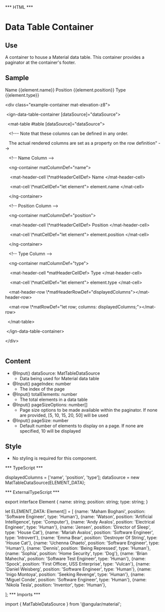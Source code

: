 *** HTML ***

# Data Table Container

## Use
A container to house a Material data table. This container provides a paginator at the container's footer.

## Sample
<mat-tab-group>
    <mat-tab label="Component Sample">
        <div class="tab-height">
                <div class="example-container mat-elevation-z8">
                    <ign-data-table-container [dataSource]="dataSource">
                        <mat-table #table [dataSource]="dataSource">
                          <!--- Note that these columns can be defined in any order.
                                The actual rendered columns are set as a property on the row definition" -->
                            <!-- Name Column -->
                           <ng-container matColumnDef="name">
                            <mat-header-cell \*matHeaderCellDef> Name </mat-header-cell>
                            <mat-cell \*matCellDef="let element"> {{element.name}} </mat-cell>
                           </ng-container>             
                          <!-- Position Column -->
                          <ng-container matColumnDef="position">
                            <mat-header-cell \*matHeaderCellDef> Position </mat-header-cell>
                            <mat-cell \*matCellDef="let element"> {{element.position}} </mat-cell>
                          </ng-container>              
                          <!-- Type Column -->
                          <ng-container matColumnDef="type">
                            <mat-header-cell \*matHeaderCellDef> Type </mat-header-cell>
                            <mat-cell \*matCellDef="let element"> {{element.type}} </mat-cell>
                          </ng-container>
                          <mat-header-row \*matHeaderRowDef="displayedColumns"></mat-header-row>
                          <mat-row \*matRowDef="let row; columns: displayedColumns;"></mat-row>
                        </mat-table>
                        </ign-data-table-container>
                      </div>
        </div></mat-tab>
    <mat-tab label="HTML"><div class="tab-height">
        <table style="width:100%">
            <p>&lt;div class="example-container mat-elevation-z8"&gt; </p>
            <p>&nbsp;&lt;ign-data-table-container [dataSource]="dataSource"&gt;</p>
            <p>&nbsp;&nbsp;&lt;mat-table #table [dataSource]="dataSource"&gt;</p>
            <p>&nbsp;&nbsp; &lt;!--- Note that these columns can be defined in any order.</p>
            <p>&nbsp;&nbsp; The actual rendered columns are set as a property on the row definition" --&gt;</p>
            <p>&nbsp;&nbsp; &lt;!-- Name Column --&gt;</p>
            <p>&nbsp;&nbsp; &lt;ng-container matColumnDef="name"&gt;</p>
            <p>&nbsp;&nbsp;&nbsp;&nbsp;&lt;mat-header-cell \*matHeaderCellDef&gt; Name &lt;/mat-header-cell&gt;</p>
            <p>&nbsp;&nbsp;&nbsp;&nbsp;&lt;mat-cell \*matCellDef="let element"&gt; element.name &lt;/mat-cell&gt;</p>
            <p>&nbsp;&nbsp; &lt;/ng-container&gt;</p>
            <p>&nbsp;&nbsp; &lt;!-- Position Column --&gt;</p>
            <p>&nbsp;&nbsp; &lt;ng-container matColumnDef="position"&gt;</p>
            <p>&nbsp;&nbsp;&nbsp;&nbsp;&lt;mat-header-cell \*matHeaderCellDef&gt; Position &lt;/mat-header-cell&gt;</p>
            <p>&nbsp;&nbsp;&nbsp;&nbsp;&lt;mat-cell \*matCellDef="let element"&gt; element.position &lt;/mat-cell&gt;</p>
            <p>&nbsp;&nbsp; &lt;/ng-container&gt;</p>
            <p>&nbsp;&nbsp; &lt;!-- Type Column --&gt;</p>
            <p>&nbsp;&nbsp; &lt;ng-container matColumnDef="type"&gt;</p>
            <p>&nbsp;&nbsp;&nbsp;&nbsp;&lt;mat-header-cell *matHeaderCellDef&gt; Type &lt;/mat-header-cell&gt;</p>
            <p>&nbsp;&nbsp;&nbsp;&nbsp;&lt;mat-cell \*matCellDef="let element"&gt; element.type &lt;/mat-cell&gt;</p>
            <p>&nbsp;&nbsp; &lt;mat-header-row \*matHeaderRowDef="displayedColumns"&gt;&lt;/mat-header-row&gt;</p>
            <p>&nbsp;&nbsp; &lt;mat-row \*matRowDef="let row; columns: displayedColumns;"&gt;&lt;/mat-row&gt;</p>
            <p>&nbsp;&nbsp;&lt;/mat-table&gt;</p>
            <p>&nbsp;&lt;/ign-data-table-container&gt;</p>
            <p>&lt;/div&gt;</p> 
        </table>
    </div></mat-tab>
</mat-tab-group>

## Content
* @Input() dataSource: MatTableDataSource 
    * Data being used for Material data table
* @Input() pageIndex: number                
    *  The index of the page 
* @Input() totalElements: number               
    * The total elements in a data table 
* @Input() pageSizeOptions: number[]            
    * Page size options to be made available within the paginator. 
    If none are provided, [5, 10, 15, 20, 50] will be used 
* @Input() pageSize: number                    
    * Default number of elements to display on a page. If none are specified, 10 will be displayed

## Style
* No styling is required for this component.

*** TypeScript *** 

 displayedColumns = ['name', 'position', 'type'];
 dataSource = new MatTableDataSource<Element>(ELEMENT_DATA);

*** ExternalTypeScript ***

export interface Element {
    name: string;
    position: string;
    type: string;
}

let ELEMENT_DATA: Element[] = [
    {name: 'Maham Boghani', position: 'Software Engineer', type: 'Human'},
    {name: 'Watson', position: 'Artificial Intelligence', type: 'Computer'},
    {name: 'Andy Avalos', position: 'Electrical Engineer', type: 'Human'},
    {name: 'Jensen', position: 'Director of Sleep', type: 'House Cat'},
    {name: 'Mariah Avalos', position: 'Software Engineer', type: 'Introvert'},
    {name: 'Emma Bear', position: 'Destroyer Of String', type: 'House Cat'},
    {name: 'Uchenna Ohaeto', position: 'Software Engineer', type: 'Human'},
    {name: 'Dennis', position: 'Being Repressed', type: 'Human'},
    {name: 'Sophia', position: 'Home Security', type: 'Dog'},
    {name: 'Brian Mahecha', position: 'Software Test Engineer', type: 'Human'},
    {name: 'Spock', position: 'First Officer, USS Enterprise', type: 'Vulcan'},
    {name: 'Daniel Weisberg', position: 'Software Engineer', type: 'Human'},
    {name: 'Inigo Montoya', position: 'Seeking Revenge', type: 'Human'},
    {name: 'Miguel Conde', position: 'Software Engineer', type: 'Human'},
    {name: 'Nikola Tesla', position: 'Inventor', type: 'Human'},
  
];
*** Imports ***

import { MatTableDataSource } from '@angular/material';